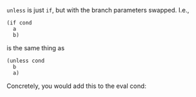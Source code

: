 `unless` is just `if`, but with the branch parameters swapped. I.e.,

```
(if cond 
  a
  b)
```

is the same thing as

```
(unless cond
  b 
  a)
```

Concretely, you would add this to the eval cond:

